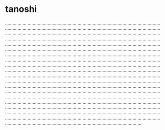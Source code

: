 # tanoshi

..................................................................................................................................................................................................................................................................................................................................................................................................................................................................................................................................................................................................................................................................................................................................................................................................................................................................................................................................................................................................................................................................................................................................................................................................................................................................................................................................................................................................................................................................................................................................................................................................................................................................................................................................................................................................................................................................................................................................................................................................................................................................................................................................................................................................................................................................................................................................................................................................................................................................................................................................................................